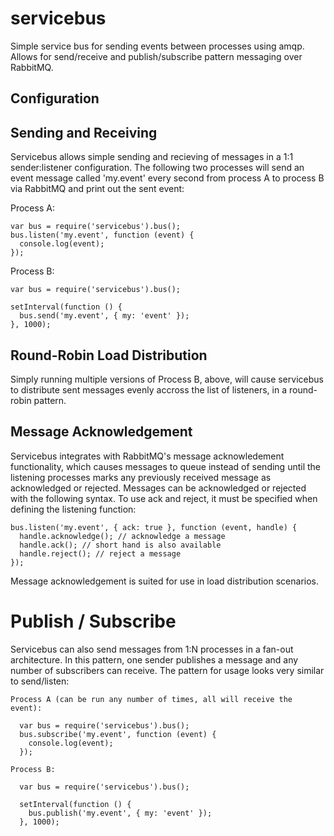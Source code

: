 # servicebus

  Simple service bus for sending events between processes using amqp. Allows for send/receive and publish/subscribe pattern messaging over RabbitMQ.  

## Configuration

## Sending and Receiving

  Servicebus allows simple sending and recieving of messages in a 1:1 sender:listener configuration. The following two processes will send an event message called 'my.event' every second from process A to process B via RabbitMQ and print out the sent event:

  Process A:
    
    var bus = require('servicebus').bus();
    bus.listen('my.event', function (event) {
      console.log(event);
    });

  Process B:
    
    var bus = require('servicebus').bus();
    
    setInterval(function () {
      bus.send('my.event', { my: 'event' });
    }, 1000);
  
## Round-Robin Load Distribution

  Simply running multiple versions of Process B, above, will cause servicebus to distribute sent messages evenly accross the list of listeners, in a round-robin pattern. 

## Message Acknowledgement

  Servicebus integrates with RabbitMQ's message acknowledement functionality, which causes messages to queue instead of sending until the listening processes marks any previously received message as acknowledged or rejected. Messages can be acknowledged or rejected with the following syntax. To use ack and reject, it must be specified when defining the listening function: 

    bus.listen('my.event', { ack: true }, function (event, handle) {
      handle.acknowledge(); // acknowledge a message
      handle.ack(); // short hand is also available
      handle.reject(); // reject a message
    });

  Message acknowledgement is suited for use in load distribution scenarios. 

# Publish / Subscribe

  Servicebus can also send messages from 1:N processes in a fan-out architecture. In this pattern, one sender publishes a message and any number of subscribers can receive. The pattern for usage looks very similar to send/listen:

    Process A (can be run any number of times, all will receive the event):
      
      var bus = require('servicebus').bus();
      bus.subscribe('my.event', function (event) {
        console.log(event);
      });

    Process B:
      
      var bus = require('servicebus').bus();
      
      setInterval(function () {
        bus.publish('my.event', { my: 'event' });
      }, 1000);